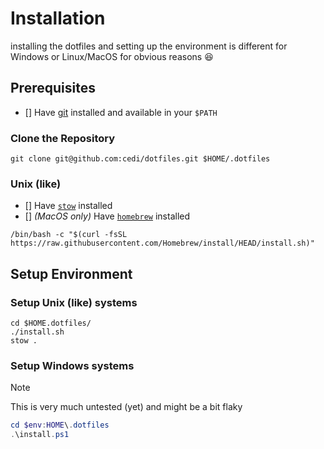 # Installation

installing the dotfiles and setting up the environment is different for Windows or Linux/MacOS for obvious reasons 😆

## Prerequisites

* [] Have [git](https://git-scm.com/) installed and available in your `$PATH`

### Clone the Repository

```shell
git clone git@github.com:cedi/dotfiles.git $HOME/.dotfiles
```

### Unix (like)

* [] Have [`stow`](https://www.gnu.org/software/stow/) installed
* [] _(MacOS only)_ Have [`homebrew`](https://brew.sh/) installed

```shell
/bin/bash -c "$(curl -fsSL https://raw.githubusercontent.com/Homebrew/install/HEAD/install.sh)"

```

## Setup Environment

### Setup Unix (like) systems

```shell
cd $HOME.dotfiles/
./install.sh
stow .
```

### Setup Windows systems

> [!NOTE]
> This is very much untested (yet) and might be a bit flaky

```powershell
cd $env:HOME\.dotfiles
.\install.ps1
```
